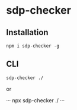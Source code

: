 # sdp-checker

## Installation

```
npm i sdp-checker -g
```

## CLI

```
sdp-checker ./
```

or

···
npx sdp-checker ./
···
